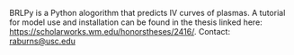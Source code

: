 BRLPy is a Python alogorithm that predicts IV curves of plasmas. A tutorial for model use and installation can be found in the thesis linked here:
https://scholarworks.wm.edu/honorstheses/2416/. Contact: raburns@usc.edu
